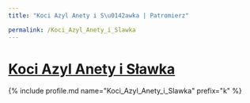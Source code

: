 ```yaml
---
title: "Koci Azyl Anety i S\u0142awka | Patromierz"

permalink: /Koci_Azyl_Anety_i_Slawka
---
```


# [Koci Azyl Anety i Sławka](https://patronite.pl/Koci_Azyl_Anety_i_Slawka)

{% include profile.md name="Koci_Azyl_Anety_i_Slawka" prefix="k" %}
